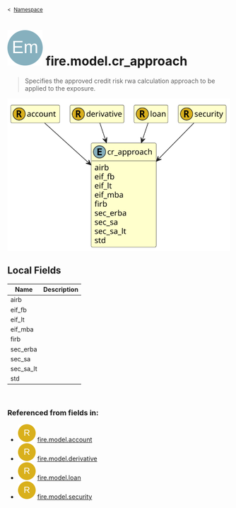 <sub>&lt;&nbsp; [Namespace](index.md)</sub>
# <img src='images/enumType-lg.svg'/> fire.model.cr_approach
>  
>Specifies the approved credit risk rwa calculation approach to be applied to the exposure.
> 
<img src='images/fire.model.cr_approach.svg'/>


## Local Fields


| Name        | Description |
| ----------- | ----------- |
| airb |   |
| eif_fb |   |
| eif_lt |   |
| eif_mba |   |
| firb |   |
| sec_erba |   |
| sec_sa |   |
| sec_sa_lt |   |
| std |   |

<br/>

### Referenced from fields in:
- <img src='images/recordType.svg'/> [fire.model.account](UDT-fire.model.account.md)
- <img src='images/recordType.svg'/> [fire.model.derivative](UDT-fire.model.derivative.md)
- <img src='images/recordType.svg'/> [fire.model.loan](UDT-fire.model.loan.md)
- <img src='images/recordType.svg'/> [fire.model.security](UDT-fire.model.security.md)
